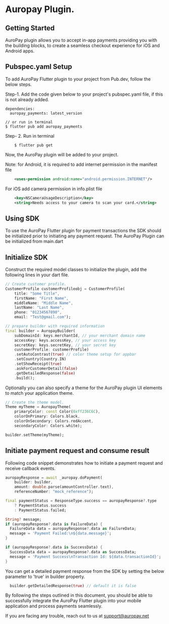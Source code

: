 # Auropay Plugin.

## Getting Started

AuroPay plugin allows you to accept in-app payments providing you with the building blocks, to create a seamless checkout experience for iOS and Android apps.


## Pubspec.yaml Setup

To add AuroPay Flutter plugin to your project from Pub.dev, follow the below steps.

Step-1.  Add the code given below to your project's pubspec.yaml file, if this is not already added.
```
dependencies:
  auropay_payments: latest_version
  
// or run in terminal
$ flutter pub add auropay_payments
```

Step- 2. Run in terminal
```
    $ flutter pub get
```

Now, the AuroPay plugin will be added to your project.

Note: for Android, it is required to add internet permission in the manifest file
```xml
    <uses-permission android:name="android.permission.INTERNET"/> 
```

For iOS add camera permission in info.plist file
```xml
    <key>NSCameraUsageDescription</key>
    <string>Needs access to your camera to scan your card.</string>
```


## Using SDK
To use the AuroPay Flutter plugin for payment transactions the SDK should be initialized prior to initiating any payment request. The AuroPay Plugin can be initialized from main.dart

## Initialize SDK
Construct the required model classes to initialize the plugin, add the following lines in your dart file.
```dart
// Create customer profile.
CustomerProfile customerProfileobj = CustomerProfile(
    title: "Some Title",
    firstName: "First Name",
    middleName: "Middle Name",
    lastName: "Last Name",
    phone: "01234567890",
    email: "Test@gmail.com");

// prepare builder with required information
final builder = AuropayBuilder(
    subDomainId: keys.merchantId, // your merchant domain name
    accessKey: keys.accessKey, // your access key
    secretKey: keys.secretKey, // your secret key
    customerProfile: customerProfile)
    .setAutoContrast(true) // color theme setup for appbar
    .setCountry(Country.IN)
    .setShowReceipt(true)
    .askForCustomerDetail(false)
    .getDetailedResponse(false)
    .build();
```

Optionally you can also specify a theme for the AuroPay plugin UI elements to match your application theme.
```dart
// Create the theme model.
Theme myTheme = AuropayTheme(
    primaryColor: const Color(0xff236C6C),
    colorOnPrimary: Colors.black,
    colorOnSecondary: Colors.redAccent,
    secondaryColor: Colors.white);

builder.setTheme(myTheme);
```

## Initiate payment request and consume result
Following code snippet demonstrates how to initiate a payment request and receive callback events.
```dart
auropayResponse = await _auropay.doPayment(
    builder: builder,
    amount: double.parse(amountController.text),
    referenceNumber: "mock_reference");

final paymentStatus = ResponseType.success == auropayResponse?.type
    ? PaymentStatus.success 
    : PaymentStatus.failed; 

String? message;
if (auropayResponse?.data is FailureData) {
  FailureData data = auropayResponse?.data as FailureData;
  message = 'Payment Failed:\n${data.message}';
}

if (auropayResponse?.data is SuccessData) {
  SuccessData data = auropayResponse?.data as SuccessData;
  message = 'Payment Success\nTransaction Id: ${data.transactionId}';
}
```

You can get a detailed payment response from the SDK by setting the below parameter to 'true' in builder property.
```dart
  builder.getDetailedResponse(true) // default it is false
```

By following the steps outlined in this document, you should be able to successfully integrate the AuroPay Flutter plugin into your mobile application and process payments seamlessly.

If you are facing any trouble, reach out to us at support@auropay.net
